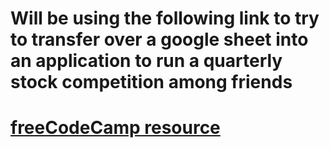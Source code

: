 # Will be using the following link to try to transfer over a google sheet into an application to run a quarterly stock competition among friends
# [freeCodeCamp resource](https://www.freecodecamp.org/news/react-and-googlesheets/)

